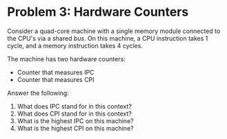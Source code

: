 # Problem 3: Hardware Counters

Consider a quad-core machine with a single memory module connected to the CPU's via a shared *bus*. On this machine, a CPU instruction takes 1 cycle, and a memory instruction takes 4 cycles.

The machine has two hardware counters:

- Counter that measures IPC
- Counter that measures CPI

Answer the following:

1. What does IPC stand for in this context?
2. What does CPI stand for in this context?
3. What is the highest IPC on this machine?
4. What is the highest CPI on this machine?

